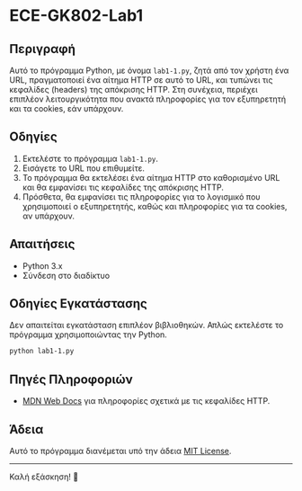 # ECE-GK802-Lab1

## Περιγραφή
Αυτό το πρόγραμμα Python, με όνομα `lab1-1.py`, ζητά από τον χρήστη ένα URL, πραγματοποιεί ένα αίτημα HTTP σε αυτό το URL, και τυπώνει τις κεφαλίδες (headers) της απόκρισης HTTP. Στη συνέχεια, περιέχει επιπλέον λειτουργικότητα που ανακτά πληροφορίες για τον εξυπηρετητή και τα cookies, εάν υπάρχουν.

## Οδηγίες

1. Εκτελέστε το πρόγραμμα `lab1-1.py`.
2. Εισάγετε το URL που επιθυμείτε.
3. Το πρόγραμμα θα εκτελέσει ένα αίτημα HTTP στο καθορισμένο URL και θα εμφανίσει τις κεφαλίδες της απόκρισης HTTP.
4. Πρόσθετα, θα εμφανίσει τις πληροφορίες για το λογισμικό που χρησιμοποιεί ο εξυπηρετητής, καθώς και πληροφορίες για τα cookies, αν υπάρχουν.

## Απαιτήσεις
- Python 3.x
- Σύνδεση στο διαδίκτυο

## Οδηγίες Εγκατάστασης
Δεν απαιτείται εγκατάσταση επιπλέον βιβλιοθηκών. Απλώς εκτελέστε το πρόγραμμα χρησιμοποιώντας την Python.

```bash
python lab1-1.py
```

## Πηγές Πληροφοριών
- [MDN Web Docs](https://developer.mozilla.org/en-US/docs/Web/HTTP/Headers) για πληροφορίες σχετικά με τις κεφαλίδες HTTP.

## Άδεια
Αυτό το πρόγραμμα διανέμεται υπό την άδεια [MIT License](LICENSE).

---

Καλή εξάσκηση! 🚀

